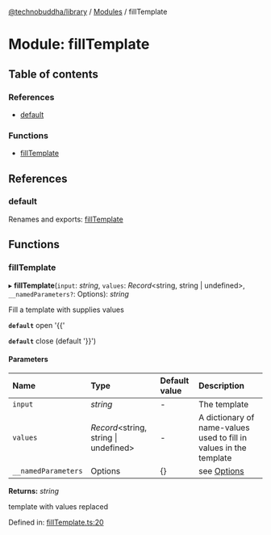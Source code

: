 [@technobuddha/library](../..) / [Modules](../Modules.md) / fillTemplate

# Module: fillTemplate

## Table of contents

### References

- [default](filltemplate.md#default)

### Functions

- [fillTemplate](filltemplate.md#filltemplate)

## References

### default

Renames and exports: [fillTemplate](filltemplate.md#filltemplate)

## Functions

### fillTemplate

▸ **fillTemplate**(`input`: *string*, `values`: *Record*<string, string \| undefined\>, `__namedParameters?`: Options): *string*

Fill a template with supplies values

**`default`** open '{{'

**`default`** close (default '}}')

#### Parameters

| Name | Type | Default value | Description |
| :------ | :------ | :------ | :------ |
| `input` | *string* | - | The template |
| `values` | *Record*<string, string \| undefined\> | - | A dictionary of name-values used to fill in values in the template |
| `__namedParameters` | Options | {} | see [Options](almostequals.md#options) |

**Returns:** *string*

template with values replaced

Defined in: [fillTemplate.ts:20](../../src/fillTemplate.ts#L20)
